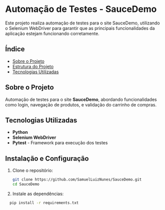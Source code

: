 # Automação de Testes - SauceDemo

Este projeto realiza automação de testes para o site SauceDemo, utilizando o Selenium WebDriver para garantir que as principais funcionalidades da aplicação estejam funcionando corretamente.

## Índice

- [Sobre o Projeto](#sobre-o-projeto)
- [Estrutura do Projeto](#estrutura-do-projeto)
- [Tecnologias Utilizadas](#tecnologias-utilizadas)

## Sobre o Projeto

Automação de testes para o site **SauceDemo**, abordando funcionalidades como login, navegação de produtos, e validação do carrinho de compras.


## Tecnologias Utilizadas

- **Python**
- **Selenium WebDriver**
- **Pytest** - Framework para execução dos testes

## Instalação e Configuração

1. Clone o repositório:
   ```bash
   git clone https://github.com/SamuelLuizNunes/SauceDemo.git
   cd SauceDemo

2. Instale as dependências:
```bash
  pip install -r requirements.txt

   
